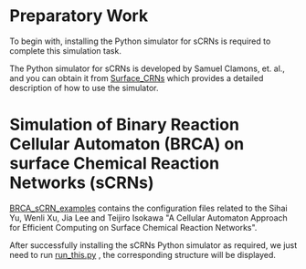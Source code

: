 Preparatory Work
============================================================
To begin with, installing the Python simulator for sCRNs is required to complete this simulation task.

The Python simulator for sCRNs is developed by Samuel Clamons, et. al., and you can obtain it from [Surface_CRNs](https://github.com/sclamons/surface_crns) which provides a detailed description of how to use the simulator.


Simulation of Binary Reaction Cellular Automaton (BRCA) on surface Chemical Reaction Networks (sCRNs)
============================================================
[BRCA_sCRN_examples](https://github.com/SihaiYu/BRCA_sCRN/tree/main/BRCA_sCRN_examples) contains the configuration files related to the Sihai Yu, Wenli Xu, Jia Lee and Teijiro Isokawa "A Cellular Automaton Approach for Efficient Computing on Surface Chemical Reaction Networks".

After successfully installing the sCRNs Python simulator as required, we just need to run [run_this.py](https://github.com/SihaiYu/BRCA_sCRN/blob/main/BRCA_sCRN_examples/run_this.py) , the corresponding structure will be displayed.




